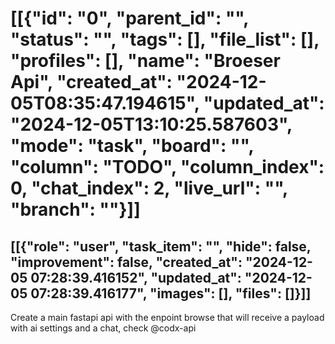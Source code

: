 # [[{"id": "0", "parent_id": "", "status": "", "tags": [], "file_list": [], "profiles": [], "name": "Broeser Api", "created_at": "2024-12-05T08:35:47.194615", "updated_at": "2024-12-05T13:10:25.587603", "mode": "task", "board": "", "column": "TODO", "column_index": 0, "chat_index": 2, "live_url": "", "branch": ""}]]
## [[{"role": "user", "task_item": "", "hide": false, "improvement": false, "created_at": "2024-12-05 07:28:39.416152", "updated_at": "2024-12-05 07:28:39.416177", "images": [], "files": []}]]
Create a main fastapi api with the enpoint browse that will receive a payload with ai settings and a chat, check @codx-api